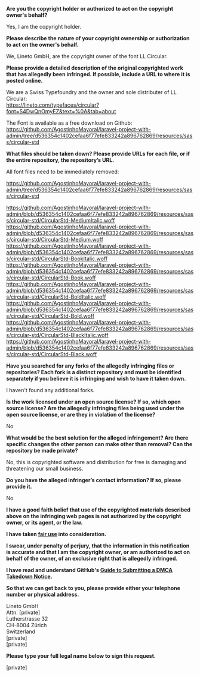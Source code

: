**Are you the copyright holder or authorized to act on the copyright owner's behalf?**

Yes, I am the copyright holder.

**Please describe the nature of your copyright ownership or authorization to act on the owner's behalf.**

We, Lineto GmbH, are the copyright owner of the font LL Circular.

**Please provide a detailed description of the original copyrighted work that has allegedly been infringed. If possible, include a URL to where it is posted online.**

We are a Swiss Typefoundry and the owner and sole distributer of LL Circular:  
https://lineto.com/typefaces/circular?font=S4DwQnOmyEZ&text=%0A&tab=about

The Font is available as a free download on Github:  
https://github.com/AgostinhoMayoral/laravel-project-with-admin/tree/d536354c1402cefaa6f77efe833242a896762869/resources/sass/circular-std

**What files should be taken down? Please provide URLs for each file, or if the entire repository, the repository’s URL.**

All font files need to be immediately removed:

https://github.com/AgostinhoMayoral/laravel-project-with-admin/tree/d536354c1402cefaa6f77efe833242a896762869/resources/sass/circular-std

https://github.com/AgostinhoMayoral/laravel-project-with-admin/blob/d536354c1402cefaa6f77efe833242a896762869/resources/sass/circular-std/CircularStd-MediumItalic.woff  
https://github.com/AgostinhoMayoral/laravel-project-with-admin/blob/d536354c1402cefaa6f77efe833242a896762869/resources/sass/circular-std/CircularStd-Medium.woff  
https://github.com/AgostinhoMayoral/laravel-project-with-admin/blob/d536354c1402cefaa6f77efe833242a896762869/resources/sass/circular-std/CircularStd-BookItalic.woff  
https://github.com/AgostinhoMayoral/laravel-project-with-admin/blob/d536354c1402cefaa6f77efe833242a896762869/resources/sass/circular-std/CircularStd-Book.woff  
https://github.com/AgostinhoMayoral/laravel-project-with-admin/blob/d536354c1402cefaa6f77efe833242a896762869/resources/sass/circular-std/CircularStd-BoldItalic.woff  
https://github.com/AgostinhoMayoral/laravel-project-with-admin/blob/d536354c1402cefaa6f77efe833242a896762869/resources/sass/circular-std/CircularStd-Bold.woff  
https://github.com/AgostinhoMayoral/laravel-project-with-admin/blob/d536354c1402cefaa6f77efe833242a896762869/resources/sass/circular-std/CircularStd-BlackItalic.woff  
https://github.com/AgostinhoMayoral/laravel-project-with-admin/blob/d536354c1402cefaa6f77efe833242a896762869/resources/sass/circular-std/CircularStd-Black.woff

**Have you searched for any forks of the allegedly infringing files or repositories? Each fork is a distinct repository and must be identified separately if you believe it is infringing and wish to have it taken down.**

I haven't found any additional forks.

**Is the work licensed under an open source license? If so, which open source license? Are the allegedly infringing files being used under the open source license, or are they in violation of the license?**

No

**What would be the best solution for the alleged infringement? Are there specific changes the other person can make other than removal? Can the repository be made private?**

No, this is copyrighted software and distribution for free is damaging and threatening our small business.

**Do you have the alleged infringer’s contact information? If so, please provide it.**

No

**I have a good faith belief that use of the copyrighted materials described above on the infringing web pages is not authorized by the copyright owner, or its agent, or the law.**

**I have taken <a href="https://www.lumendatabase.org/topics/22">fair use</a> into consideration.**

**I swear, under penalty of perjury, that the information in this notification is accurate and that I am the copyright owner, or am authorized to act on behalf of the owner, of an exclusive right that is allegedly infringed.**

**I have read and understand GitHub's <a href="https://docs.github.com/articles/guide-to-submitting-a-dmca-takedown-notice/">Guide to Submitting a DMCA Takedown Notice</a>.**

**So that we can get back to you, please provide either your telephone number or physical address.**

Lineto GmbH  
Attn. [private]  
Lutherstrasse 32  
CH-8004 Zürich  
Switzerland  
[private]  
[private]

**Please type your full legal name below to sign this request.**

[private]
